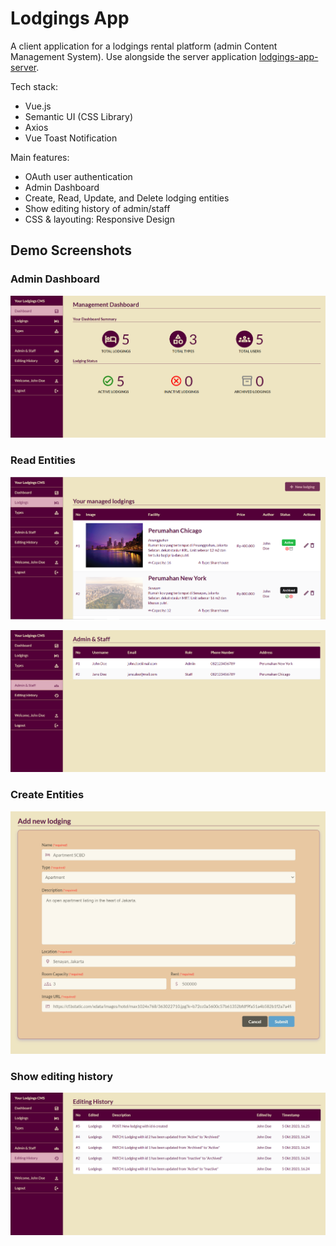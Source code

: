 # Lodgings App

A client application for a lodgings rental platform (admin Content Management System). Use alongside the server application [lodgings-app-server](https://github.com/ValYauw/lodgings-app-server).

Tech stack:
 - Vue.js
 - Semantic UI (CSS Library)
 - Axios
 - Vue Toast Notification

Main features:
 - OAuth user authentication
 - Admin Dashboard
 - Create, Read, Update, and Delete lodging entities
 - Show editing history of admin/staff
 - CSS & layouting: Responsive Design

## Demo Screenshots

### Admin Dashboard
![Admin Dashboard](../demo-screenshots/cms-dashboard.PNG)

### Read Entities
![List of Lodgings](../demo-screenshots/cms-list-lodgings.PNG)

![List of Staff](../demo-screenshots/cms-list-staff.PNG)

### Create Entities
![Create New Lodging](../demo-screenshots/cms-form-add-lodging.png)

### Show editing history
![Editing History](../demo-screenshots/cms-editing-history.PNG)